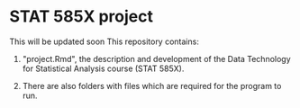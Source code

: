 STAT 585X project
===============

This will be updated soon
This repository contains:

1) "project.Rmd", the description and development of the Data Technology for Statistical Analysis course (STAT 585X). 

2) There are also folders with files which are required for the program to run.
